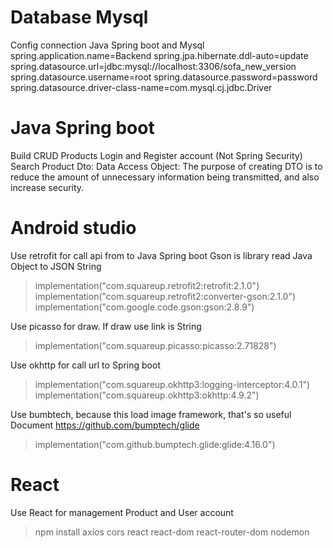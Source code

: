 # Database Mysql
Config connection Java Spring boot and Mysql
spring.application.name=Backend
spring.jpa.hibernate.ddl-auto=update
spring.datasource.url=jdbc:mysql://localhost:3306/sofa_new_version
spring.datasource.username=root
spring.datasource.password=password
spring.datasource.driver-class-name=com.mysql.cj.jdbc.Driver

# Java Spring boot
Build CRUD Products
Login and Register account (Not Spring Security)
Search Product
Dto: Data Access Object: The purpose of creating DTO is to reduce the amount of unnecessary information being transmitted, and also increase security. 

# Android studio
Use retrofit for call api from to Java Spring boot
Gson is library read Java Object to JSON String
> implementation("com.squareup.retrofit2:retrofit:2.1.0")
> implementation("com.squareup.retrofit2:converter-gson:2.1.0")
> implementation("com.google.code.gson:gson:2.8.9")

Use picasso for draw. If draw use link is String
> implementation("com.squareup.picasso:picasso:2.71828")

Use okhttp for call url to Spring boot
> implementation("com.squareup.okhttp3:logging-interceptor:4.0.1")
> implementation("com.squareup.okhttp3:okhttp:4.9.2")

Use bumbtech, because this load image framework, that's so useful
Document https://github.com/bumptech/glide
> implementation("com.github.bumptech.glide:glide:4.16.0")

# React
Use React for management Product and User account
> npm install axios cors react react-dom react-router-dom nodemon


